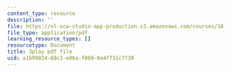 ```yaml
---
content_type: resource
description: ''
file: https://ol-ocw-studio-app-production.s3.amazonaws.com/courses/18-06sc-linear-algebra-fall-2011/a1b9902468c1e86af0690a4f731c7739_cfn2ZUuWPd0.pdf
file_type: application/pdf
learning_resource_types: []
resourcetype: Document
title: 3play pdf file
uid: a1b99024-68c1-e86a-f069-0a4f731c7739
---
```

